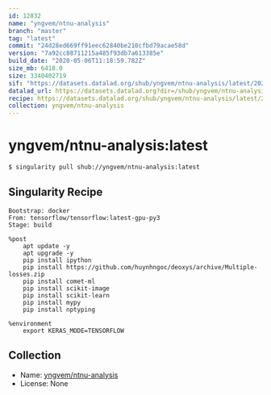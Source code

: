 ```yaml
---
id: 12832
name: "yngvem/ntnu-analysis"
branch: "master"
tag: "latest"
commit: "24d28ed669ff91eec62840be210cfbd79acae58d"
version: "7a92cc88711215a485f93db7a613385e"
build_date: "2020-05-06T11:18:59.782Z"
size_mb: 6418.0
size: 3340402719
sif: "https://datasets.datalad.org/shub/yngvem/ntnu-analysis/latest/2020-05-06-24d28ed6-7a92cc88/7a92cc88711215a485f93db7a613385e.sif"
datalad_url: https://datasets.datalad.org?dir=/shub/yngvem/ntnu-analysis/latest/2020-05-06-24d28ed6-7a92cc88/
recipe: https://datasets.datalad.org/shub/yngvem/ntnu-analysis/latest/2020-05-06-24d28ed6-7a92cc88/Singularity
collection: yngvem/ntnu-analysis
---
```


# yngvem/ntnu-analysis:latest

```bash
$ singularity pull shub://yngvem/ntnu-analysis:latest
```

## Singularity Recipe

```singularity
Bootstrap: docker
From: tensorflow/tensorflow:latest-gpu-py3
Stage: build

%post
    apt update -y
    apt upgrade -y
    pip install ipython
    pip install https://github.com/huynhngoc/deoxys/archive/Multiple-losses.zip
    pip install comet-ml
    pip install scikit-image
    pip install scikit-learn
    pip install mypy
    pip install nptyping

%environment
    export KERAS_MODE=TENSORFLOW
```

## Collection

 - Name: [yngvem/ntnu-analysis](https://github.com/yngvem/ntnu-analysis)
 - License: None

